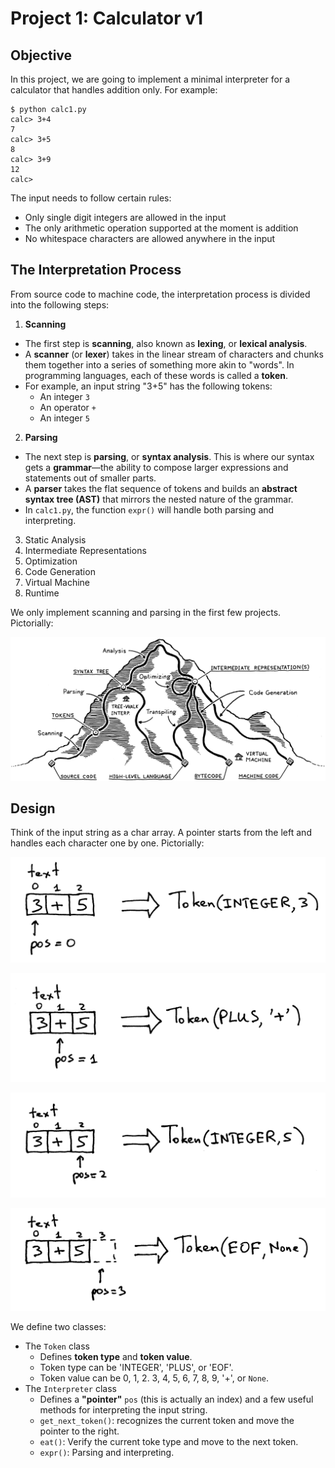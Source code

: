 # Project 1: Calculator v1

## Objective

In this project, we are going to implement a minimal interpreter for a calculator that handles addition only. For example:

```shell
$ python calc1.py
calc> 3+4
7
calc> 3+5
8
calc> 3+9
12
calc>
```

The input needs to follow certain rules:

- Only single digit integers are allowed in the input
- The only arithmetic operation supported at the moment is addition
- No whitespace characters are allowed anywhere in the input

## The Interpretation Process

From source code to machine code, the interpretation process is divided into the following steps:

1. **Scanning**
  - The first step is **scanning**, also known as **lexing**, or **lexical analysis**.
  - A **scanner** (or **lexer**) takes in the linear stream of characters and chunks them together into a series of something more akin to "words". In programming languages, each of these words is called a **token**.
  - For example, an input string "3+5" has the following tokens:
     - An integer `3`
     - An operator `+`
     - An integer `5`
2. **Parsing**
  - The next step is **parsing**, or **syntax analysis**. This is where our syntax gets a **grammar**—the ability to compose larger expressions and statements out of smaller parts.
  - A **parser** takes the flat sequence of tokens and builds an **abstract syntax tree (AST)** that mirrors the nested nature of the grammar.
  - In `calc1.py`, the function `expr()` will handle both parsing and interpreting.
3. Static Analysis
4. Intermediate Representations
5. Optimization
6. Code Generation
7. Virtual Machine
8. Runtime

We only implement scanning and parsing in the first few projects. Pictorially:

![Mountain](Mountain.png)

## Design

Think of the input string as a char array. A pointer starts from the left and handles each character one by one. Pictorially:

![Lexer1.png](Lexer1.png)

![Lexer2.png](Lexer2.png)

![Lexer3.png](Lexer3.png)

![Lexer4.png](Lexer4.png)

We define two classes:

- The `Token` class
  - Defines **token type** and **token value**.
  - Token type can be 'INTEGER', 'PLUS', or 'EOF'.
  - Token value can be 0, 1, 2. 3, 4, 5, 6, 7, 8, 9, '+', or `None`.
- The `Interpreter` class
  - Defines a **"pointer"** `pos` (this is actually an index) and a few useful methods for interpreting the input string.
  - `get_next_token()`: recognizes the current token and move the pointer to the right.
  - `eat()`: Verify the current toke type and move to the next token.
  - `expr()`: Parsing and interpreting.
